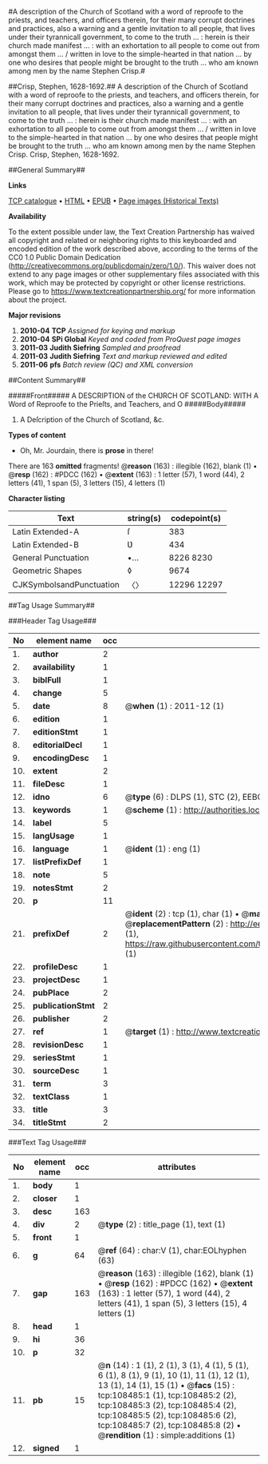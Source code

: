 #A description of the Church of Scotland with a word of reproofe to the priests, and teachers, and officers therein, for their many corrupt doctrines and practices, also a warning and a gentle invitation to all people, that lives under their tyrannicall government, to come to the truth ... : herein is their church made manifest ... : with an exhortation to all people to come out from amongst them ... / written in love to the simple-hearted in that nation ... by one who desires that people might be brought to the truth ... who am known among men by the name Stephen Crisp.#

##Crisp, Stephen, 1628-1692.##
A description of the Church of Scotland with a word of reproofe to the priests, and teachers, and officers therein, for their many corrupt doctrines and practices, also a warning and a gentle invitation to all people, that lives under their tyrannicall government, to come to the truth ... : herein is their church made manifest ... : with an exhortation to all people to come out from amongst them ... / written in love to the simple-hearted in that nation ... by one who desires that people might be brought to the truth ... who am known among men by the name Stephen Crisp.
Crisp, Stephen, 1628-1692.

##General Summary##

**Links**

[TCP catalogue](http://www.ota.ox.ac.uk/tcp/)  • 
[HTML](http://tei.it.ox.ac.uk/tcp/Texts-HTML/free/A34/A34990.html)  • 
[EPUB](http://tei.it.ox.ac.uk/tcp/Texts-EPUB/free/A34/A34990.epub) • 
[Page images (Historical Texts)](https://historicaltexts.jisc.ac.uk/eebo-18958967e)

**Availability**

To the extent possible under law, the Text Creation Partnership has waived all copyright and related or neighboring rights to this keyboarded and encoded edition of the work described above, according to the terms of the CC0 1.0 Public Domain Dedication (http://creativecommons.org/publicdomain/zero/1.0/). This waiver does not extend to any page images or other supplementary files associated with this work, which may be protected by copyright or other license restrictions. Please go to https://www.textcreationpartnership.org/ for more information about the project.

**Major revisions**

1. __2010-04__ __TCP__ *Assigned for keying and markup*
1. __2010-04__ __SPi Global__ *Keyed and coded from ProQuest page images*
1. __2011-03__ __Judith Siefring__ *Sampled and proofread*
1. __2011-03__ __Judith Siefring__ *Text and markup reviewed and edited*
1. __2011-06__ __pfs__ *Batch review (QC) and XML conversion*

##Content Summary##

#####Front#####
A DESCRIPTION of the CHƲRCH OF SCOTLAND: WITH A Word of Reproofe to the
Prieſts, and Teachers, and O
#####Body#####

1. A Deſcription of the Church of Scotland, &c.

**Types of content**

  * Oh, Mr. Jourdain, there is **prose** in there!

There are 163 **omitted** fragments! 
 @__reason__ (163) : illegible (162), blank (1)  •  @__resp__ (162) : #PDCC (162)  •  @__extent__ (163) : 1 letter (57), 1 word (44), 2 letters (41), 1 span (5), 3 letters (15), 4 letters (1)

**Character listing**


|Text|string(s)|codepoint(s)|
|---|---|---|
|Latin Extended-A|ſ|383|
|Latin Extended-B|Ʋ|434|
|General Punctuation|•…|8226 8230|
|Geometric Shapes|◊|9674|
|CJKSymbolsandPunctuation|〈〉|12296 12297|

##Tag Usage Summary##

###Header Tag Usage###

|No|element name|occ|attributes|
|---|---|---|---|
|1.|__author__|2||
|2.|__availability__|1||
|3.|__biblFull__|1||
|4.|__change__|5||
|5.|__date__|8| @__when__ (1) : 2011-12 (1)|
|6.|__edition__|1||
|7.|__editionStmt__|1||
|8.|__editorialDecl__|1||
|9.|__encodingDesc__|1||
|10.|__extent__|2||
|11.|__fileDesc__|1||
|12.|__idno__|6| @__type__ (6) : DLPS (1), STC (2), EEBO-CITATION (1), OCLC (1), VID (1)|
|13.|__keywords__|1| @__scheme__ (1) : http://authorities.loc.gov/ (1)|
|14.|__label__|5||
|15.|__langUsage__|1||
|16.|__language__|1| @__ident__ (1) : eng (1)|
|17.|__listPrefixDef__|1||
|18.|__note__|5||
|19.|__notesStmt__|2||
|20.|__p__|11||
|21.|__prefixDef__|2| @__ident__ (2) : tcp (1), char (1)  •  @__matchPattern__ (2) : ([0-9\-]+):([0-9IVX]+) (1), (.+) (1)  •  @__replacementPattern__ (2) : http://eebo.chadwyck.com/downloadtiff?vid=$1&page=$2 (1), https://raw.githubusercontent.com/textcreationpartnership/Texts/master/tcpchars.xml#$1 (1)|
|22.|__profileDesc__|1||
|23.|__projectDesc__|1||
|24.|__pubPlace__|2||
|25.|__publicationStmt__|2||
|26.|__publisher__|2||
|27.|__ref__|1| @__target__ (1) : http://www.textcreationpartnership.org/docs/. (1)|
|28.|__revisionDesc__|1||
|29.|__seriesStmt__|1||
|30.|__sourceDesc__|1||
|31.|__term__|3||
|32.|__textClass__|1||
|33.|__title__|3||
|34.|__titleStmt__|2||


###Text Tag Usage###

|No|element name|occ|attributes|
|---|---|---|---|
|1.|__body__|1||
|2.|__closer__|1||
|3.|__desc__|163||
|4.|__div__|2| @__type__ (2) : title_page (1), text (1)|
|5.|__front__|1||
|6.|__g__|64| @__ref__ (64) : char:V (1), char:EOLhyphen (63)|
|7.|__gap__|163| @__reason__ (163) : illegible (162), blank (1)  •  @__resp__ (162) : #PDCC (162)  •  @__extent__ (163) : 1 letter (57), 1 word (44), 2 letters (41), 1 span (5), 3 letters (15), 4 letters (1)|
|8.|__head__|1||
|9.|__hi__|36||
|10.|__p__|32||
|11.|__pb__|15| @__n__ (14) : 1 (1), 2 (1), 3 (1), 4 (1), 5 (1), 6 (1), 8 (1), 9 (1), 10 (1), 11 (1), 12 (1), 13 (1), 14 (1), 15 (1)  •  @__facs__ (15) : tcp:108485:1 (1), tcp:108485:2 (2), tcp:108485:3 (2), tcp:108485:4 (2), tcp:108485:5 (2), tcp:108485:6 (2), tcp:108485:7 (2), tcp:108485:8 (2)  •  @__rendition__ (1) : simple:additions (1)|
|12.|__signed__|1||

